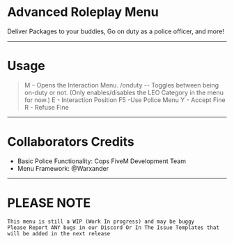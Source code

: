 # Advanced Roleplay Menu
Deliver Packages to your buddies, Go on duty as a police officer, and more!
***
# Usage
> M – Opens the Interaction Menu.
> /onduty -- Toggles between being on-duty or not. (Only enables/disables the LEO Category in the menu for now.)
> E - Interaction Position
> F5 -Use Police Menu
> Y - Accept Fine
> R - Refuse Fine 
***
# Collaborators Credits
- Basic Police Functionality: Cops FiveM Development Team
- Menu Framework: @Warxander
***
# PLEASE NOTE
``` 
This menu is still a WIP (Work In progress) and may be buggy
Please Report ANY bugs in our Discord Or In The Issue Templates that will be added in the next release
